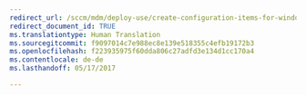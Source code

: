 ```yaml
---
redirect_url: /sccm/mdm/deploy-use/create-configuration-items-for-windows-phone-devices-managed-without-the-client
redirect_document_id: TRUE
ms.translationtype: Human Translation
ms.sourcegitcommit: f9097014c7e988ec8e139e518355c4efb19172b3
ms.openlocfilehash: f223935975f60dda806c27adfd3e134d1cc170a4
ms.contentlocale: de-de
ms.lasthandoff: 05/17/2017

---
```


